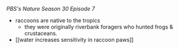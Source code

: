 <cite>PBS's _Nature_ Season 30 Episode 7</cite>

- raccoons are native to the tropics
	* they were originally riverbank foragers who hunted frogs & crustaceans.
- [[water increases sensitivity in raccoon paws]]